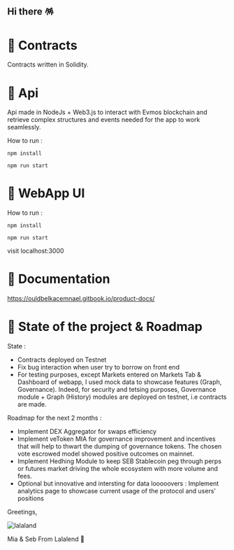 ## Hi there 🪅

<!--

**Here are some ideas to get you started:**

🙋‍♀️ A short introduction - what is your organization all about?
🌈 Contribution guidelines - how can the community get involved?
👩‍💻 Useful resources - where can the community find your docs? Is there anything else the community should know?
🍿 Fun facts - what does your team eat for breakfast?
🧙 Remember, you can do mighty things with the power of [Markdown](https://docs.github.com/github/writing-on-github/getting-started-with-writing-and-formatting-on-github/basic-writing-and-formatting-syntax)
-->


# 🐼 Contracts
Contracts written in Solidity. 

# 🔨 Api

Api made in NodeJs + Web3.js to interact with Evmos blockchain and retrieve complex structures and events needed for the app to work seamlessly.

How to run :

  ```` npm install ````
  
  ```` npm run start ````

# 🌃 WebApp UI 
 
 How to run :
 
  ```` npm install ````
  
  ```` npm run start ````
  
 visit localhost:3000
 
# 📙 Documentation
  
  https://ouldbelkacemnael.gitbook.io/product-docs/

# 🚧 State of the project & Roadmap
  State :
  
  - Contracts deployed on Testnet
  - Fix bug interaction when user try to borrow on front end
  - For testing purposes, except Markets entered on Markets Tab & Dashboard of webapp, I used mock data to showcase features (Graph, Governance).
  Indeed, for security and tetsing purposes, Governance module + Graph (History) modules are deployed on testnet, i.e contracts are made.

  Roadmap for the next 2 months :
  
  - Implement DEX Aggregator for swaps efficiency
  - Implement veToken MIA for governance improvement and incentives that will help to thwart the dumping of governance tokens. The chosen vote escrowed     model showed positive outcomes on mainnet.
  - Implement Hedhing Module to keep SEB Stablecoin peg through perps or futures market driving the whole ecosystem with more volume and fees.
  - Optional but innovative and intersting for data looooovers : Implement analytics page to showcase current usage of the protocol and users' positions
  

Greetings,

![lalaland](https://user-images.githubusercontent.com/39710677/189492236-3e84803b-2a93-4afd-b30f-87f5f16288f5.png)



Mia & Seb From Lalalend  🍬

